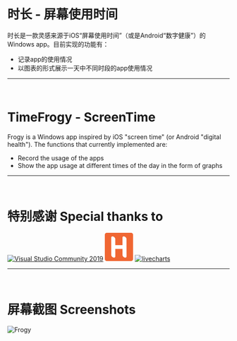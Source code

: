 # 时长 - 屏幕使用时间
时长是一款灵感来源于iOS“屏幕使用时间”（或是Android“数字健康”）的Windows app。目前实现的功能有：
* 记录app的使用情况
* 以图表的形式展示一天中不同时段的app使用情况

****
<br>

# TimeFrogy - ScreenTime
Frogy is a Windows app inspired by iOS "screen time" (or Android "digital health"). The functions that currently implemented are:
* Record the usage of the apps
* Show the app usage at different times of the day in the form of graphs

****
<br>


# 特别感谢 Special thanks to
[![Visual Studio Community 2019](https://raw.githubusercontent.com/HandyOrg/HandyOrgResource/master/HandyControl/Resources/vs2019_logo.png)](https://visualstudio.microsoft.com/free-developer-offers/)
[![HandyControl](https://raw.githubusercontent.com/HandyOrg/HandyOrgResource/master/HandyControl/Resources/icon.png)](https://github.com/HandyOrg/HandyControl)
[![livecharts](https://lvcharts.net/Content/Images/LiveChartsWhite.gif)](https://github.com/Live-Charts/Live-Charts)

****
<br>

# 屏幕截图 Screenshots
![Frogy](https://s1.ax1x.com/2020/08/11/aqqpr9.png "Screenshots")
